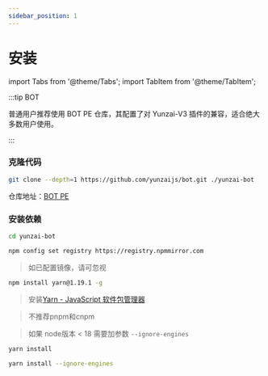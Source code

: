 ```yaml
---
sidebar_position: 1
---
```


# 安装

import Tabs from '@theme/Tabs';
import TabItem from '@theme/TabItem';

:::tip BOT

普通用户推荐使用 BOT PE 仓库，其配置了对 Yunzai-V3 插件的兼容，适合绝大多数用户使用。

:::

### 克隆代码

```sh title="BOT PE"
git clone --depth=1 https://github.com/yunzaijs/bot.git ./yunzai-bot
```

仓库地址：[BOT PE](https://github.com/yunzaijs/bot)

### 安装依赖

```sh title="切换到yunzai-bot根目录"
cd yunzai-bot
```

```sh title="更换npm镜像源，加速依赖包下载"
npm config set registry https://registry.npmmirror.com
```

> 如已配置镜像，请可忽视

```sh title="yarn 不能使用2.x版本，它无法使用link"
npm install yarn@1.19.1 -g
```

> 安装[Yarn - JavaScript 软件包管理器](https://www.yarnpkg.cn/)

> 不推荐pnpm和cnpm

<Tabs>
   <TabItem value="16" label="node版本>=18" default>

> 如果 node版本 < 18 需要加参数 `--ignore-engines`

```sh title="执行依赖安装"
yarn install
```

  </TabItem>
  <TabItem value="18" label="node版本<18" default>

```sh title="执行依赖安装"
yarn install --ignore-engines
```

  </TabItem>
</Tabs>
